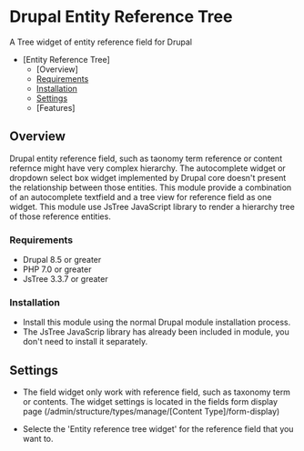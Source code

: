 # Drupal Entity Reference Tree

A Tree widget of entity reference field  for Drupal

- [Entity Reference Tree]
  * [Overview]
  * [Requirements](#requirements)
  * [Installation](#installation)
  * [Settings](#settings)
  * [Features]
    
## Overview

Drupal entity reference field, such as taonomy term reference or content refernce might have very complex
hierarchy. The autocomplete widget or dropdown select box widget implemented by Drupal core doesn't present the relationship between those entities. This module provide a combination of an autocomplete textfield and a tree view for reference field as one widget. This module use JsTree JavaScript library to render a hierarchy tree of those reference entities. 

### Requirements

- Drupal 8.5 or greater
- PHP 7.0 or greater
- JsTree 3.3.7 or greater

### Installation
- Install this module using the normal Drupal module installation process.
- The JsTree JavaScrip library has already been included in module, you don't need to install it separately.

## Settings
 
- The field widget only work with reference field, such as taxonomy term or contents. The widget settings is
  located in the fields form display page (/admin/structure/types/manage/[Content Type]/form-display)  

- Selecte the 'Entity reference tree widget' for the reference field that you want to.

